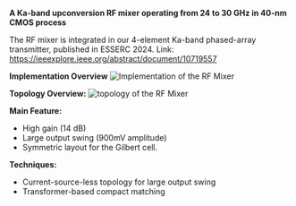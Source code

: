 **A Ka-band upconversion RF mixer operating from 24 to 30 GHz in 40-nm CMOS process**

The RF mixer is integrated in our 4-element Ka-band phased-array transmitter, published in ESSERC 2024. 
Link: https://ieeexplore.ieee.org/abstract/document/10719557

**Implementation Overview**
![Implementation of the RF Mixer](https://github.com/user-attachments/assets/fadc44bf-6315-42d5-a2f7-99941c6b3fda)

**Topology Overview:**
![topology of the RF Mixer](https://github.com/user-attachments/assets/4c323060-e2a7-4aee-a15c-c9129477f36d)

**Main Feature:**
- High gain (14 dB)
- Large output swing (900mV amplitude)
- Symmetric layout for the Gilbert cell.

**Techniques:**
- Current-source-less topology for large output swing
- Transformer-based compact matching







